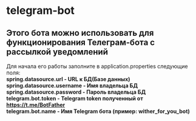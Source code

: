# telegram-bot
## Этого бота можно использовать для функционирования Телеграм-бота с рассылкой уведомлений

Для начала его работы заполните в application.properties следующие поля:<br>
<b>spring.datasource.url      - URL к БД(Базе данных)<br>
spring.datasource.username - Имя владельца БД <br>
spring.datasource.password - Пароль владельца БД<br>
telegram.bot.token         - Telegram token полученный от https://t.me/BotFather <br>
telegram.bot.name          - Имя Telegram бота (пример: wither_for_you_bot)<br></b>
